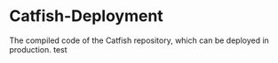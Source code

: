 # Catfish-Deployment
The compiled code of the Catfish repository, which can be deployed in production.
test
